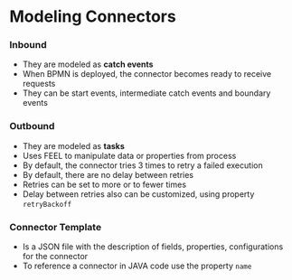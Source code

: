# Modeling Connectors

### Inbound

- They are modeled as **catch events**
- When BPMN is deployed, the connector becomes ready to receive requests
- They can be start events, intermediate catch events and boundary events

### Outbound

- They are modeled as **tasks**
- Uses FEEL to manipulate data or properties from process
- By default, the connector tries 3 times to retry a failed execution
- By default, there are no delay between retries
- Retries can be set to more or to fewer times
- Delay between retries also can be customized, using property ``retryBackoff ``

### Connector Template

- Is a JSON file with the description of fields, properties, configurations for the connector
- To reference a connector in JAVA code use the property ``name`` 